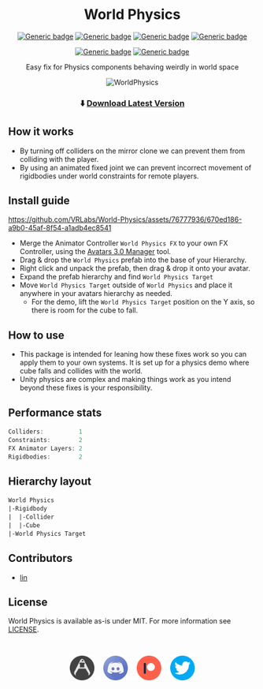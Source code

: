 <div align="center">

# World Physics

[![Generic badge](https://img.shields.io/github/downloads/VRLabs/World-Physics/total?label=Downloads)](https://github.com/VRLabs/World-Physics/releases/latest)
[![Generic badge](https://img.shields.io/badge/License-MIT-informational.svg)](https://github.com/VRLabs/World-Physics/blob/main/LICENSE)
[![Generic badge](https://img.shields.io/badge/Unity-2019.4.31f1-lightblue.svg)](https://unity3d.com/unity/whats-new/2019.4.31)
[![Generic badge](https://img.shields.io/badge/SDK-AvatarSDK3-lightblue.svg)](https://vrchat.com/home/download)

[![Generic badge](https://img.shields.io/discord/706913824607043605?color=%237289da&label=DISCORD&logo=Discord&style=for-the-badge)](https://discord.vrlabs.dev/)
[![Generic badge](https://img.shields.io/endpoint.svg?url=https%3A%2F%2Fshieldsio-patreon.vercel.app%2Fapi%3Fusername%3Dvrlabs%26type%3Dpatrons&style=for-the-badge)](https://patreon.vrlabs.dev/)

Easy fix for Physics components behaving weirdly in world space

![WorldPhysics](https://github.com/VRLabs/World-Physics/assets/76777936/99896dda-26ce-4c60-83ad-5ff123a2be6c)


### ⬇️ [Download Latest Version](https://github.com/VRLabs/World-Physics/releases/latest)

<!-- 
### 📦 [Add to VRChat Creator Companion]() -->

</div>

## How it works

* By turning off colliders on the mirror clone we can prevent them from colliding with the player.
* By using an animated fixed joint we can prevent incorrect movement of rigidbodies under world constraints for remote players.

## Install guide

https://github.com/VRLabs/World-Physics/assets/76777936/670ed186-a9b0-45af-8f54-a1adb4ec8541

* Merge the Animator Controller ``World Physics FX`` to your own FX Controller, using the [Avatars 3.0 Manager](https://github.com/VRLabs/Avatars-3.0-Manager) tool.
* Drag & drop the ``World Physics`` prefab into the base of your Hierarchy.
* Right click and unpack the prefab, then drag & drop it onto your avatar.
* Expand the prefab hierarchy and find ``World Physics Target``
* Move ``World Physics Target`` outside of ``World Physics`` and place it anywhere in your avatars hierarchy as needed.
  * For the demo, lift the ``World Physics Target`` position on the Y axis, so there is room for the cube to fall.

## How to use

* This package is intended for leaning how these fixes work so you can apply them to your own systems. It is set up for a physics demo where cube falls and collides with the world.
* Unity physics are complex and making things work as you intend beyond these fixes is your responsibility.

## Performance stats

```c++
Colliders:          1
Constraints:        2
FX Animator Layers: 2
Rigidbodies:        2
```

## Hierarchy layout

```html
World Physics
|-Rigidbody
|  |-Collider
|  |-Cube
|-World Physics Target
```

## Contributors

* [lin](https://github.com/oofdesu)

## License

World Physics is available as-is under MIT. For more information see [LICENSE](https://github.com/VRLabs/World-Physics/blob/main/LICENSE).

​

<div align="center">

[<img src="https://github.com/VRLabs/Resources/raw/main/Icons/VRLabs.png" width="50" height="50">](https://vrlabs.dev "VRLabs")
<img src="https://github.com/VRLabs/Resources/raw/main/Icons/Empty.png" width="10">
[<img src="https://github.com/VRLabs/Resources/raw/main/Icons/Discord.png" width="50" height="50">](https://discord.vrlabs.dev/ "VRLabs")
<img src="https://github.com/VRLabs/Resources/raw/main/Icons/Empty.png" width="10">
[<img src="https://github.com/VRLabs/Resources/raw/main/Icons/Patreon.png" width="50" height="50">](https://patreon.vrlabs.dev/ "VRLabs")
<img src="https://github.com/VRLabs/Resources/raw/main/Icons/Empty.png" width="10">
[<img src="https://github.com/VRLabs/Resources/raw/main/Icons/Twitter.png" width="50" height="50">](https://twitter.com/vrlabsdev "VRLabs")

</div>

